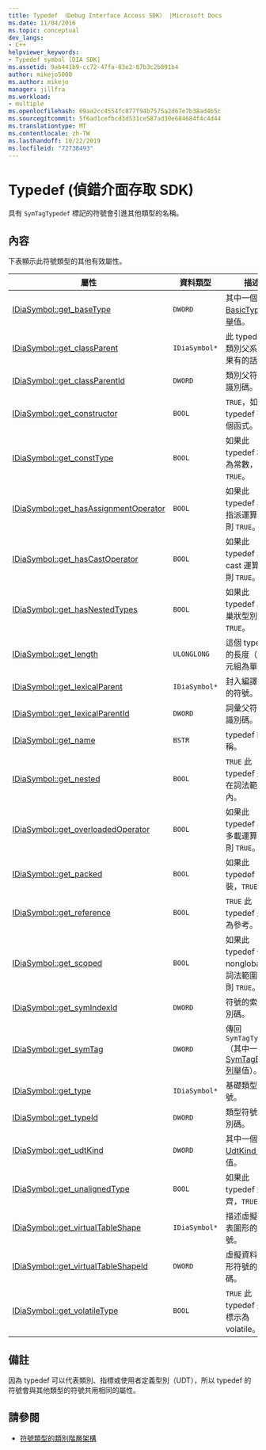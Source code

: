 ```yaml
---
title: Typedef （Debug Interface Access SDK） |Microsoft Docs
ms.date: 11/04/2016
ms.topic: conceptual
dev_langs:
- C++
helpviewer_keywords:
- Typedef symbol [DIA SDK]
ms.assetid: 9ab441b9-cc72-47fa-83e2-87b3c2b891b4
author: mikejo5000
ms.author: mikejo
manager: jillfra
ms.workload:
- multiple
ms.openlocfilehash: 09aa2cc4554fc877f94b7575a2d67e7b38ad4b5c
ms.sourcegitcommit: 5f6ad1cefbcd3d531ce587ad30e684684f4c4d44
ms.translationtype: MT
ms.contentlocale: zh-TW
ms.lasthandoff: 10/22/2019
ms.locfileid: "72738493"
---
```

# <a name="typedef-debug-interface-access-sdk"></a>Typedef (偵錯介面存取 SDK)
具有 `SymTagTypedef` 標記的符號會引進其他類型的名稱。

## <a name="properties"></a>內容
 下表顯示此符號類型的其他有效屬性。

|屬性|資料類型|描述|
|--------------|---------------|-----------------|
|[IDiaSymbol::get_baseType](../../debugger/debug-interface-access/idiasymbol-get-basetype.md)|`DWORD`|其中一個[BasicType 列舉](../../debugger/debug-interface-access/basictype.md)值。|
|[IDiaSymbol::get_classParent](../../debugger/debug-interface-access/idiasymbol-get-classparent.md)|`IDiaSymbol*`|此 typedef 的類別父系（如果有的話）。|
|[IDiaSymbol::get_classParentId](../../debugger/debug-interface-access/idiasymbol-get-classparentid.md)|`DWORD`|類別父符號的識別碼。|
|[IDiaSymbol::get_constructor](../../debugger/debug-interface-access/idiasymbol-get-constructor.md)|`BOOL`|`TRUE`，如果此 typedef 有一個函式。|
|[IDiaSymbol::get_constType](../../debugger/debug-interface-access/idiasymbol-get-consttype.md)|`BOOL`|如果此 typedef 標記為常數，則 `TRUE`。|
|[IDiaSymbol::get_hasAssignmentOperator](../../debugger/debug-interface-access/idiasymbol-get-hasassignmentoperator.md)|`BOOL`|如果此 typedef 具有指派運算子，則 `TRUE`。|
|[IDiaSymbol::get_hasCastOperator](../../debugger/debug-interface-access/idiasymbol-get-hascastoperator.md)|`BOOL`|如果此 typedef 具有 cast 運算子，則 `TRUE`。|
|[IDiaSymbol::get_hasNestedTypes](../../debugger/debug-interface-access/idiasymbol-get-hasnestedtypes.md)|`BOOL`|如果此 typedef 具有巢狀型別，則 `TRUE`。|
|[IDiaSymbol::get_length](../../debugger/debug-interface-access/idiasymbol-get-length.md)|`ULONGLONG`|這個 typedef 的長度（以位元組為單位）。|
|[IDiaSymbol::get_lexicalParent](../../debugger/debug-interface-access/idiasymbol-get-lexicalparent.md)|`IDiaSymbol*`|封入編譯模組的符號。|
|[IDiaSymbol::get_lexicalParentId](../../debugger/debug-interface-access/idiasymbol-get-lexicalparentid.md)|`DWORD`|詞彙父符號的識別碼。|
|[IDiaSymbol::get_name](../../debugger/debug-interface-access/idiasymbol-get-name.md)|`BSTR`|typedef 的名稱。|
|[IDiaSymbol::get_nested](../../debugger/debug-interface-access/idiasymbol-get-nested.md)|`BOOL`|`TRUE` 此 typedef 是否在詞法範圍內。|
|[IDiaSymbol::get_overloadedOperator](../../debugger/debug-interface-access/idiasymbol-get-overloadedoperator.md)|`BOOL`|如果此 typedef 具有多載運算子，則 `TRUE`。|
|[IDiaSymbol::get_packed](../../debugger/debug-interface-access/idiasymbol-get-packed.md)|`BOOL`|如果此 typedef 已封裝，`TRUE`。|
|[IDiaSymbol::get_reference](../../debugger/debug-interface-access/idiasymbol-get-reference.md)|`BOOL`|`TRUE` 此 typedef 是否為參考。|
|[IDiaSymbol::get_scoped](../../debugger/debug-interface-access/idiasymbol-get-scoped.md)|`BOOL`|如果此 typedef 位於 nonglobal 的詞法範圍內，則 `TRUE`。|
|[IDiaSymbol::get_symIndexId](../../debugger/debug-interface-access/idiasymbol-get-symindexid.md)|`DWORD`|符號的索引識別碼。|
|[IDiaSymbol::get_symTag](../../debugger/debug-interface-access/idiasymbol-get-symtag.md)|`DWORD`|傳回 `SymTagTypedef` （其中一個[SymTagEnum 列舉](../../debugger/debug-interface-access/symtagenum.md)值）。|
|[IDiaSymbol::get_type](../../debugger/debug-interface-access/idiasymbol-get-type.md)|`IDiaSymbol*`|基礎類型的符號。|
|[IDiaSymbol::get_typeId](../../debugger/debug-interface-access/idiasymbol-get-typeid.md)|`DWORD`|類型符號的識別碼。|
|[IDiaSymbol::get_udtKind](../../debugger/debug-interface-access/idiasymbol-get-udtkind.md)|`DWORD`|其中一個[UdtKind 列舉](../../debugger/debug-interface-access/udtkind.md)值。|
|[IDiaSymbol::get_unalignedType](../../debugger/debug-interface-access/idiasymbol-get-unalignedtype.md)|`BOOL`|如果此 typedef 未對齊，`TRUE`。|
|[IDiaSymbol::get_virtualTableShape](../../debugger/debug-interface-access/idiasymbol-get-virtualtableshape.md)|`IDiaSymbol*`|描述虛擬資料表圖形的符號。|
|[IDiaSymbol::get_virtualTableShapeId](../../debugger/debug-interface-access/idiasymbol-get-virtualtableshapeid.md)|`DWORD`|虛擬資料表圖形符號的識別碼。|
|[IDiaSymbol::get_volatileType](../../debugger/debug-interface-access/idiasymbol-get-volatiletype.md)|`BOOL`|`TRUE` 此 typedef 是否標示為 volatile。|

## <a name="remarks"></a>備註
 因為 typedef 可以代表類別、指標或使用者定義型別（UDT），所以 typedef 的符號會與其他類型的符號共用相同的屬性。

## <a name="see-also"></a>請參閱
- [符號類型的類別階層架構](../../debugger/debug-interface-access/class-hierarchy-of-symbol-types.md)